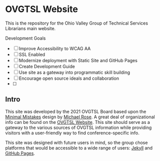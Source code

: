 OVGTSL Website
==============

This is the repository for the Ohio Valley Group of Technical Services Librarians main website.

Development Goals
- [ ] Improve Accessibility to WCAG AA
- [ ] SSL Enabled
- [ ] Modernize deployment with Static Site and GitHub Pages
- [ ] Create Development Guide
- [ ] Use site as a gateway into programmatic skill building
- [ ] Encourage open source ideals and collaboration
- [ ]

## Intro

This site was developed by the 2021 OVGTSL Board based upon the [Minimal Mistakes](https://github.com/mmistakes/minimal-mistakes) design by [Michael Rose](https://github.com/mmistakes). A great deal of organizational info can be found on the [OVGTSL Website](http://ovgtslibrarians.org/). This site should serve as a gateway to the various sources of OVGTSL information while providing visitors with a user-friendly way to find conference-specific info.

This site was designed with future users in mind, so the group chose platforms that would be accessible to a wide range of users: [Jekyll](https://jekyllrb.com) and [GitHub Pages](https://pages.github.com).

<!--
## About Jekyll

[Jekyll](https://jekyllrb.com) is a Ruby gem that generates static websites from markdown, HTML, and other formats. See the [official Jekyll documentation](https://jekyllrb.com/docs/home/) for details.

## Resources

More details are available in the [GitHub wiki](https://github.com/alaoweb/2020.alaoweb.org/wiki).

## Contributing

Pre-Requisite:
- A Package Manager: [Homebrew](https://brew.sh/) or [Chocolatey](https://chocolatey.org/)
- [git](https://git-scm.com/book/en/v2/Getting-Started-Installing-Git)
- [Ruby](https://www.ruby-lang.org/en/documentation/installation/)
- [Jekyll](https://jekyllrb.com/docs/installation/)

The following example uses "issue#3" as a subject. That's the branch name and is used in the commit message.

### Setup

1. ```git clone``` the [repo](https://github.com/alaoweb/2020.alaoweb.org.git) from GitHub
2. cd to repo root and ```git pull```
3. ```bundle install```
4. Continue with step 3 below

### Contributing

1. Make sure you're on the master branch
  * ```git checkout master```
2. Make sure your master branch is up to date
  * ```git pull origin master```
3. Start up jekyll
  * ```bundle exec jekyll serve```
  * open [http://localhost:4000](http://localhost:4000) in your browser
4. Create a new branch for your changes
  * ```git checkout -b issue#3```
5. Make changes, check [http://localhost:4000](http://localhost:4000) to see your changes live
  * We strongly recommend performing an accessibility audit (e.g. [with Chrome](https://developers.google.com/web/tools/chrome-devtools/accessibility/reference)) if you've made structural or stylistic changes (not adding text content or additional posts)
6. Add your changed files
  * ```git add {changed-files}```
7. Commit your changes with a fancy message
  * ```git commit -m "fixes issue #3"```
8. Add your branch to the repo
  * ```git push --set-upstream origin issue#3```
9. Switch back to the master branch
  * ```git checkout master```
10. Go to https://github.com/alaoweb/2020.alaoweb.org
11. Make a pull request base:master and compare:issue-3
12. Wait for someone to test your changes and merge the pull request
13. Do the dance of joy 🎉

### Managing Pull Requests

1. Follow steps 1 - 3 above
2. Get any remote branches
  * ```git fetch```
3. Switch to the branch in question
  * ```git checkout BRANCHNAME```
4. ```bundle exec jekyll serve```
5. Check [http://localhost:4000](http://localhost:4000) that nothing is broken
6. Merge that branch into master (easiest to manage on the GitHub site)

-->